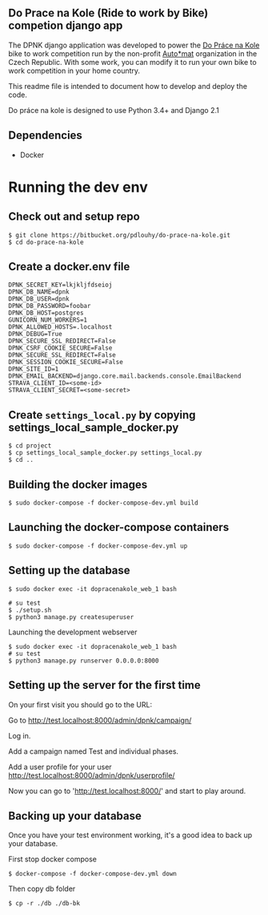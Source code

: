 Do Prace na Kole (Ride to work by Bike) competion django app
------------------------------------------------------------

The DPNK django application was developed to power the [Do Práce na Kole](https://www.dopracenakole.cz) bike to work competition run by the non-profit [Auto*mat](https://www.auto-mat.cz/) organization in the Czech Republic. With some work, you can modify it to run your own bike to work competition in your home country.

This readme file is intended to document how to develop and deploy the code.

Do práce na kole is designed to use Python 3.4+ and Django 2.1

Dependencies
------------

 - Docker

Running the dev env
===================

Check out and setup repo
------------------------

    $ git clone https://bitbucket.org/pdlouhy/do-prace-na-kole.git
    $ cd do-prace-na-kole

Create a docker.env file
------------------------

    DPNK_SECRET_KEY=lkjkljfdseioj
    DPNK_DB_NAME=dpnk
    DPNK_DB_USER=dpnk
    DPNK_DB_PASSWORD=foobar
    DPNK_DB_HOST=postgres
    GUNICORN_NUM_WORKERS=1
    DPNK_ALLOWED_HOSTS=.localhost
    DPNK_DEBUG=True
    DPNK_SECURE_SSL_REDIRECT=False
    DPNK_CSRF_COOKIE_SECURE=False
    DPNK_SECURE_SSL_REDIRECT=False
    DPNK_SESSION_COOKIE_SECURE=False
    DPNK_SITE_ID=1
    DPNK_EMAIL_BACKEND=django.core.mail.backends.console.EmailBackend
    STRAVA_CLIENT_ID=<some-id>
    STRAVA_CLIENT_SECRET=<some-secret>

Create `settings_local.py` by copying settings_local_sample_docker.py
-------------------------------------------------------------------

    $ cd project
    $ cp settings_local_sample_docker.py settings_local.py
    $ cd ..

Building the docker images
--------------------------

    $ sudo docker-compose -f docker-compose-dev.yml build

Launching the docker-compose containers
---------------------------------------

    $ sudo docker-compose -f docker-compose-dev.yml up

Setting up the database
---------------------

    $ sudo docker exec -it dopracenakole_web_1 bash

    # su test
    $ ./setup.sh
    $ python3 manage.py createsuperuser

Launching the development webserver

    $ sudo docker exec -it dopracenakole_web_1 bash
    # su test
    $ python3 manage.py runserver 0.0.0.0:8000


Setting up the server for the first time
----------------------------------------

On your first visit you should go to the URL:

Go to <http://test.localhost:8000/admin/dpnk/campaign/>

Log in.

Add a campaign named Test and individual phases.

Add a user profile for your user <http://test.localhost:8000/admin/dpnk/userprofile/>

Now you can go to 'http://test.localhost:8000/' and start to play around.

Backing up your database
------------------------

Once you have your test environment working, it's a good idea to back up your database.

First stop docker compose

    $ docker-compose -f docker-compose-dev.yml down

Then copy db folder

    $ cp -r ./db ./db-bk


